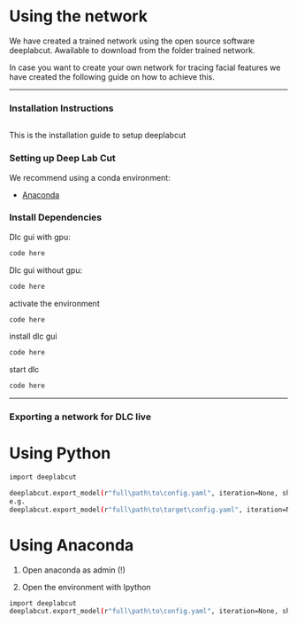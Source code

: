  # Using the network

We have created a trained network using the open source software deeplabcut. Awailable to download from the folder trained network.

In case you want to create your own network for tracing facial features we have created the following guide on how to achieve this.


---

### Installation Instructions

<p align="left">
  <span style="display: inline-block; width: 60%;">
     
    
   This is the installation guide to setup deeplabcut
  </span>
</p>


### Setting up Deep Lab Cut

We recommend using a conda environment:
- [Anaconda ](https://anaconda.org/anaconda)

### Install Dependencies

Dlc gui with gpu:
```bash
code here
```
Dlc  gui without gpu:
```bash
code here
```
activate the environment
```bash
code here
```
install dlc gui
```bash
code here
```
start dlc
```bash
code here
```
---
 
### Exporting a network for DLC live

# Using Python

```bash
import deeplabcut

deeplabcut.export_model(r"full\path\to\config.yaml", iteration=None, shuffle=1, trainingsetindex=0, snapshotindex=None, TFGPUinference=True, overwrite=False, make_tar=True)
e.g.
deeplabcut.export_model(r"full\path\to\target\config.yaml", iteration=None, shuffle=1, trainingsetindex=0, snapshotindex=None, TFGPUinference=True, overwrite=False, make_tar=True)

```


# Using Anaconda

1. Open anaconda as admin (!)

2. Open the environment with Ipython 

```bash
import deeplabcut
deeplabcut.export_model(r"full\path\to\config.yaml", iteration=None, shuffle=1, trainingsetindex=0, snapshotindex=None, TFGPUinference=True, overwrite=False, make_tar=True)

```


